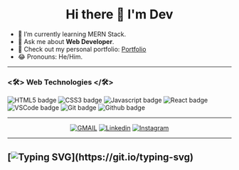 <div  align="center" > 
      <h1>Hi there 👋 I'm Dev</h1>
</div>

- 🌱 I’m currently learning MERN Stack.
- 💭 Ask me about <b>Web Developer</b>.
- 📌 Check out my personal portfolio: [Portfolio](https://devbhuptani.netlify.app/)
- 😂 Pronouns: He/Him.


---

### <🛠> Web Technologies </🛠>

![HTML5 badge](https://img.shields.io/badge/HTML5-E34F26?style=for-the-badge&logo=html5&logoColor=white) ![CSS3 badge](https://img.shields.io/badge/CSS3-1572B6?style=for-the-badge&logo=css3&logoColor=white) ![Javascript badge](https://img.shields.io/badge/Javascript-F58529?style=for-the-badge&logo=javascript&logoColor=white) 
![React badge](https://img.shields.io/badge/React-E34F26?style=for-the-badge&logo=react&logoColor=white) ![VSCode badge](https://img.shields.io/badge/Visual_Studio_Code-0078D4?style=for-the-badge&logo=visual%20studio%20code&logoColor=white) ![Git badge](https://img.shields.io/badge/GIT-F05032?style=for-the-badge&logo=git&logoColor=white) ![Github badge](https://img.shields.io/badge/GitHub-100000?style=for-the-badge&logo=github&logoColor=white) 

---
<div align="center">
       <a href="mailto:devbhuptani20@gmail.com" target="_blank"><img src="https://img.shields.io/badge/Gmail-F58529?&style=for-the-badge&logo=gmail&logoColor=white" alt="GMAIL"></a>
        <a href="https://www.linkedin.com/in/dev-bhuptani-04b7301a2/" target="_blank"><img src="https://img.shields.io/badge/Linkedin-0078D4?&style=for-the-badge&logo=linkedin&logoColor=white" alt="Linkedin"></a>
        <a href="https://www.instagram.com/dev__bhuptani/" target="_blank"><img src="https://img.shields.io/badge/Instagram-e1306c?&style=for-the-badge&logo=instagram&logoColor=white" alt="Instagram"></a>
</div>

-----
[![Typing SVG](https://readme-typing-svg.herokuapp.com?font=Ubuntu&color=%230EAA20&vCenter=true&lines=Thanks+for+visiting!+You're+welcome!)](https://git.io/typing-svg)
------


